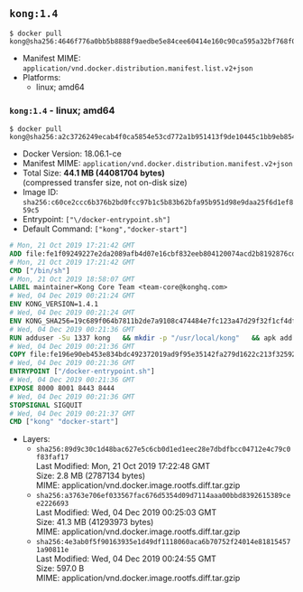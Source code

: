 ## `kong:1.4`

```console
$ docker pull kong@sha256:4646f776a0bb5b8888f9aedbe5e84cee60414e160c90ca595a32bf768f0a5b62
```

-	Manifest MIME: `application/vnd.docker.distribution.manifest.list.v2+json`
-	Platforms:
	-	linux; amd64

### `kong:1.4` - linux; amd64

```console
$ docker pull kong@sha256:a2c3726249ecab4f0ca5854e53cd772a1b951413f9de10445c1bb9eb854c15c8
```

-	Docker Version: 18.06.1-ce
-	Manifest MIME: `application/vnd.docker.distribution.manifest.v2+json`
-	Total Size: **44.1 MB (44081704 bytes)**  
	(compressed transfer size, not on-disk size)
-	Image ID: `sha256:c60ce2ccc6b376b2bd0fcc97b1c5b83b62bfa95b951d98e9daa25f6d1ef859c5`
-	Entrypoint: `["\/docker-entrypoint.sh"]`
-	Default Command: `["kong","docker-start"]`

```dockerfile
# Mon, 21 Oct 2019 17:21:42 GMT
ADD file:fe1f09249227e2da2089afb4d07e16cbf832eeb804120074acd2b8192876cd28 in / 
# Mon, 21 Oct 2019 17:21:42 GMT
CMD ["/bin/sh"]
# Mon, 21 Oct 2019 18:58:07 GMT
LABEL maintainer=Kong Core Team <team-core@konghq.com>
# Wed, 04 Dec 2019 00:21:24 GMT
ENV KONG_VERSION=1.4.1
# Wed, 04 Dec 2019 00:21:24 GMT
ENV KONG_SHA256=19c689f064b7811b2de7a9108c474484e7fc123a47d29f32f1cf4df1f692d8e4
# Wed, 04 Dec 2019 00:21:36 GMT
RUN adduser -Su 1337 kong 	&& mkdir -p "/usr/local/kong" 	&& apk add --no-cache --virtual .build-deps curl wget tar ca-certificates 	&& apk add --no-cache libgcc openssl pcre perl tzdata libcap su-exec zip 	&& wget -O kong.tar.gz "https://bintray.com/kong/kong-alpine-tar/download_file?file_path=kong-$KONG_VERSION.amd64.apk.tar.gz" 	&& echo "$KONG_SHA256 *kong.tar.gz" | sha256sum -c - 	&& tar -xzf kong.tar.gz -C /tmp 	&& rm -f kong.tar.gz 	&& cp -R /tmp/usr / 	&& rm -rf /tmp/usr 	&& cp -R /tmp/etc / 	&& rm -rf /tmp/etc 	&& apk del .build-deps 	&& chown -R kong:0 /usr/local/kong 	&& chmod -R g=u /usr/local/kong
# Wed, 04 Dec 2019 00:21:36 GMT
COPY file:fe196e90eb453e834bdc492372019ad9f95e35142fa279d1622c213f32592fe9 in /docker-entrypoint.sh 
# Wed, 04 Dec 2019 00:21:36 GMT
ENTRYPOINT ["/docker-entrypoint.sh"]
# Wed, 04 Dec 2019 00:21:36 GMT
EXPOSE 8000 8001 8443 8444
# Wed, 04 Dec 2019 00:21:36 GMT
STOPSIGNAL SIGQUIT
# Wed, 04 Dec 2019 00:21:37 GMT
CMD ["kong" "docker-start"]
```

-	Layers:
	-	`sha256:89d9c30c1d48bac627e5c6cb0d1ed1eec28e7dbdfbcc04712e4c79c0f83faf17`  
		Last Modified: Mon, 21 Oct 2019 17:22:48 GMT  
		Size: 2.8 MB (2787134 bytes)  
		MIME: application/vnd.docker.image.rootfs.diff.tar.gzip
	-	`sha256:a3763e706ef033567fac676d5354d09d7114aaa00bbd8392615389cee2226693`  
		Last Modified: Wed, 04 Dec 2019 00:25:03 GMT  
		Size: 41.3 MB (41293973 bytes)  
		MIME: application/vnd.docker.image.rootfs.diff.tar.gzip
	-	`sha256:4e3ab0f5f90163935e1d49df1118060aca6b70752f24014e818154571a90811e`  
		Last Modified: Wed, 04 Dec 2019 00:24:55 GMT  
		Size: 597.0 B  
		MIME: application/vnd.docker.image.rootfs.diff.tar.gzip
